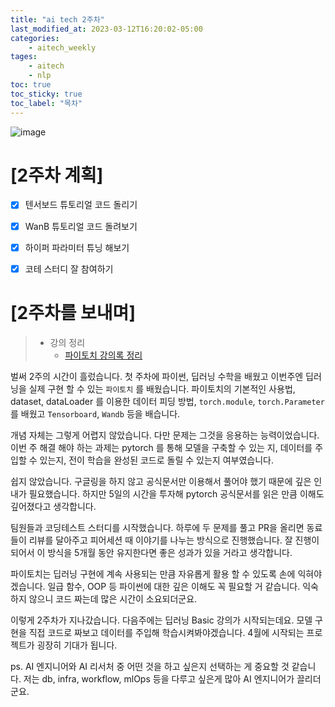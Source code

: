 ```yaml
---
title: "ai tech 2주차"
last_modified_at: 2023-03-12T16:20:02-05:00
categories:
    - aitech_weekly
tages:
    - aitech
    - nlp
toc: true
toc_sticky: true
toc_label: "목차"
---
```





![image](../../../image/aitech.png)



# [2주차 계획]
- [X] 텐서보드 튜토리얼 코드 돌리기
- [X] WanB 튜토리얼 코드 돌려보기
- [X] 하이퍼 파라미터 튜닝 해보기 
- [X] 코테 스터디 잘 참여하기 


 
# [2주차를 보내며]

>  * 강의 정리
>    * [파이토치 강의록 정리](https://yunjinchoidev.github.io/aitech_knowledge/post-pytorch/)


벌써 2주의 시간이 흘렀습니다. 첫 주차에 파이썬, 딥러닝 수학을 배웠고 이번주엔 딥러닝을 실제 구현 할 수 있는 `파이토치` 를 배웠습니다. 파이토치의 기본적인 사용법, dataset, dataLoader 를 이용한 데이터 피딩 방법, `torch.module`, `torch.Parameter` 를 배웠고 `Tensorboard`, `Wandb` 등을 배습니다.

개념 자체는 그렇게 어렵지 않았습니다. 다만 문제는 그것을 응용하는 능력이었습니다. 이번 주 해결 해야 하는 과제는 pytorch 를 통해 모델을 구축할 수 있는 지, 데이터를 주입할 수 있는지, 전이 학습을 완성된 코드로 돌릴 수 있는지 여부였습니다.

쉽지 않았습니다. 구글링을 하지 않고 공식문서만 이용해서 풀어야 했기 때문에 깊은 인내가 필요했습니다. 하지만 5일의 시간을 투자해 pytorch 공식문서를 읽은 만큼 이해도 깊어졌다고 생각합니다.

팀원들과 코딩테스트 스터디를 시작했습니다. 하루에 두 문제를 풀고 PR을 올리면 동료들이 리뷰를 달아주고 피어세션 때 이야기를 나누는 방식으로 진행했습니다. 잘 진행이 되어서 이 방식을 5개월 동안 유지한다면 좋은 성과가 있을 거라고 생각합니다.

파이토치는 딥러닝 구현에 계속 사용되는 만큼 자유롭게 활용 할 수 있도록 손에 익혀야겠습니다. 일급 함수, OOP 등 파이썬에 대한 깊은 이해도 꼭 필요할 거 같습니다. 익숙하지 않으니 코드 짜는데 많은 시간이 소요되더군요.

이렇게 2주차가 지나갔습니다. 다음주에는 딥러닝 Basic 강의가 시작되는데요. 모델 구현을 직접 코드로 짜보고 데이터를 주입해 학습시켜봐야겠습니다. 4월에 시작되는 프로젝트가 굉장히 기대가 됩니다.

ps. AI 엔지니어와 AI 리서처 중 어떤 것을 하고 싶은지 선택하는 게 중요할 것 같습니다. 
저는 db, infra, workflow, mlOps 등을 다루고 싶은게 많아 AI 엔지니어가 끌리더군요. 
